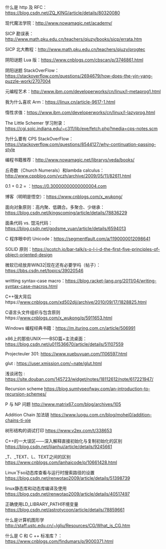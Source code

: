 什么是 http 及 RFC： https://blog.csdn.net/ZQ_KING/article/details/80320080

现代魔法学院：http://www.nowamagic.net/academy/

SICP 勘误表：http://www.math.pku.edu.cn/teachers/qiuzy/books/sicp/errata.htm

SICP 北大教程：http://www.math.pku.edu.cn/teachers/qiuzy/progtec

阴阳谜题 Lua 版：https://www.cnblogs.com/cbscan/p/3746861.html

阴阳谜题 StackOverFlow：https://stackoverflow.com/questions/2694679/how-does-the-yin-yang-puzzle-work/2707004

元编程艺术：http://www.ibm.com/developerworks/cn/linux/l-metaprog1.html

我为什么喜欢 Arm：https://linux.cn/article-9617-1.html

惰性求值：https://www.ibm.com/developerworks/cn/linux/l-lazyprog.html

The Little Schemer 学习附录：https://cgi.soic.indiana.edu/~c311/lib/exe/fetch.php?media=cps-notes.scm

为什么要有 CPS StackOverFlow：https://stackoverflow.com/questions/8544127/why-continuation-passing-style

编程书籍推荐：http://www.nowamagic.net/librarys/veda/books/

丘奇数（Church Numerals）和lambda calculus：http://www.cppblog.com/vczh/archive/2009/05/11/82611.html

0.1 + 0.2 = ：https://0.30000000000000004.com

博客（明明是悟空）：https://www.cnblogs.com/x_wukong/

面向对象原则：高内聚、低耦合。多聚合、少继承：https://blog.csdn.net/kingscoming/article/details/78836229

面条代码 vs. 馄沌代码：https://blog.csdn.net/godsme_yuan/article/details/6594013

C 程序眼中的 Unicode：https://segmentfault.com/a/1190000012098641

SOLID 原则：https://scotch.io/bar-talk/s-o-l-i-d-the-first-five-principles-of-object-oriented-design

微软已经放弃WIN32|现在还有必要学吗（帖子）：https://bbs.csdn.net/topics/39020546

writting syntax-case macro：https://blog.racket-lang.org/2011/04/writing-syntax-case-macros.html

C++强大背后https://www.cnblogs.com/xd502djj/archive/2010/09/17/1828825.html

C语言头文件组织与包含原则https://www.cnblogs.com/x_wukong/p/5911653.html

Windows 编程经典书籍：https://m.ituring.com.cn/article/506991

x86上的那些UNIX——BSD篇+主流桌面：https://blog.csdn.net/u011536670/article/details/51107559

Projecteuler 301: https://www.xuebuyuan.com/1106597.html

glut : https://user.xmission.com/~nate/glut.html

浅谈闭包 : https://site.douban.com/145723/widget/notes/18112612/note/617221947/

Recursion scheme https://blog.sumtypeofway.com/an-introduction-to-recursion-schemes/

P 与 NP 问题 http://www.matrix67.com/blog/archives/105

Addition Chain 加法链 https://www.luogu.com.cn/blog/mohei0/addition-chains-ti-xie

树形结构的调试打印 https://www.v2ex.com/t/338653

C++的一大误区——深入解释直接初始化与复制初始化的区别 https://blog.csdn.net/ljianhui/article/details/9245661

\_T、\_TEXT、L、TEXT之间的区别 https://www.cnblogs.com/lanhaicode/p/10661428.html

Linux下so动态库查看与运行时搜索路径的设置 https://blog.csdn.net/renwotao2009/article/details/51398739

linux静态库和动态库编译及使用 https://blog.csdn.net/renwotao2009/article/details/40517497

正确使用LD_LIBRARY_PATH环境变量 https://blog.csdn.net/astrotycoon/article/details/78859661

什么是计算机图形学 http://staff.ustc.edu.cn/~lgliu/Resources/CG/What_is_CG.htm

什么是 C 和 C ++ 标准库？： https://www.cnblogs.com/findumars/p/9000371.html